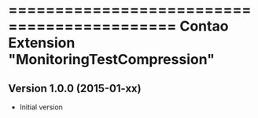 ============================================
Contao Extension "MonitoringTestCompression"
============================================

Version 1.0.0 (2015-01-xx)
--------------------------
- Initial version